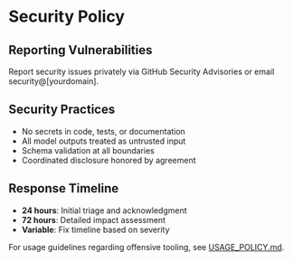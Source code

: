 # Security Policy

## Reporting Vulnerabilities

Report security issues privately via GitHub Security Advisories or email security@[yourdomain].

## Security Practices

- No secrets in code, tests, or documentation
- All model outputs treated as untrusted input
- Schema validation at all boundaries
- Coordinated disclosure honored by agreement

## Response Timeline

- **24 hours**: Initial triage and acknowledgment
- **72 hours**: Detailed impact assessment
- **Variable**: Fix timeline based on severity

For usage guidelines regarding offensive tooling, see [USAGE_POLICY.md](docs/USAGE_POLICY.md).
